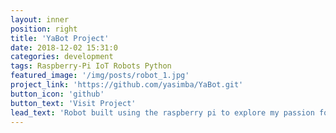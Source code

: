 ```yaml
---
layout: inner
position: right
title: 'YaBot Project'
date: 2018-12-02 15:31:0
categories: development
tags: Raspberry-Pi IoT Robots Python
featured_image: '/img/posts/robot_1.jpg'
project_link: 'https://github.com/yasimba/YaBot.git'
button_icon: 'github'
button_text: 'Visit Project'
lead_text: 'Robot built using the raspberry pi to explore my passion for robotics. Hardware references, parts, build instructions as well as fritzing diagrams'
---
```

